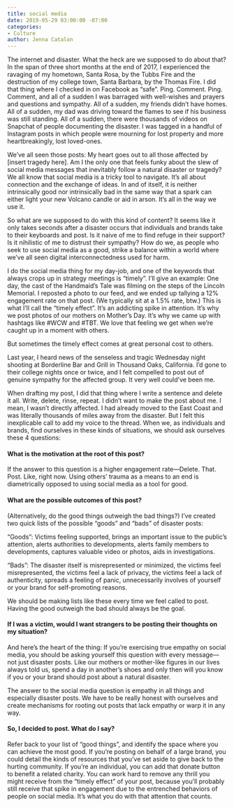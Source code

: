 ```yaml
---
title: social media
date: 2019-05-29 03:00:00 -07:00
categories:
- Culture
author: Jenna Catalon
---
```


The internet and disaster. What the heck are we supposed to do about that? In the span of three short months at the end of 2017, I experienced the ravaging of my hometown, Santa Rosa, by the Tubbs Fire and the destruction of my college town, Santa Barbara, by the Thomas Fire. I did that thing where I checked in on Facebook as “safe”. Ping. Comment. Ping. Comment, and all of a sudden I was barraged with well-wishes and prayers and questions and sympathy. All of a sudden, my friends didn’t have homes. All of a sudden, my dad was driving toward the flames to see if his business was still standing. All of a sudden, there were thousands of videos on Snapchat of people documenting the disaster. I was tagged in a handful of Instagram posts in which people were mourning for lost property and more heartbreakingly, lost loved-ones.
	
We’ve all seen those posts: My heart goes out to all those affected by [insert tragedy here]. Am I the only one that feels funky about the slew of social media messages that inevitably follow a natural disaster or tragedy? We all know that social media is a tricky tool to navigate. It’s all about connection and the exchange of ideas. In and of itself, it is neither intrinsically good nor intrinsically bad in the same way that a spark can either light your new Volcano candle or aid in arson. It’s all in the way we use it.
	
So what are we supposed to do with this kind of content? It seems like it only takes seconds after a disaster occurs that individuals and brands take to their keyboards and post. Is it naive of me to find refuge in their support? Is it nihilistic of me to distrust their sympathy? How do we, as people who seek to use social media as a good, strike a balance within a world where we’ve all seen digital interconnectedness used for harm.
	
I do the social media thing for my day-job, and one of the keywords that always crops up in strategy meetings is “timely”. I’ll give an example: One day, the cast of the Handmaid’s Tale was filming on the steps of the Lincoln Memorial. I reposted a photo to our feed, and we ended up tallying a 12% engagement rate on that post. (We typically sit at a 1.5% rate, btw.) This is what I’ll call the “timely effect”. It’s an addicting spike in attention. It’s why we post photos of our mothers on Mother’s Day. It’s why we came up with hashtags like #WCW and #TBT. We love that feeling we get when we’re caught up in a moment with others.
	
But sometimes the timely effect comes at great personal cost to others.
	
Last year, I heard news of the senseless and tragic Wednesday night shooting at Borderline Bar and Grill in Thousand Oaks, California. I’d gone to their college nights once or twice, and I felt compelled to post out of genuine sympathy for the affected group. It very well could’ve been me.
	
When drafting my post, I did that thing where I write a sentence and delete it all. Write, delete, rinse, repeat. I didn’t want to make the post about me. I mean, I wasn’t directly affected. I had already moved to the East Coast and was literally thousands of miles away from the disaster. But I felt this inexplicable call to add my voice to the thread. When we, as individuals and brands, find ourselves in these kinds of situations, we should ask ourselves these 4 questions:

#### What is the motivation at the root of this post?

If the answer to this question is a higher engagement rate—Delete. That. Post. Like, right now. Using others’ trauma as a means to an end is diametrically opposed to using social media as a tool for good.

#### What are the possible outcomes of this post? 

(Alternatively, do the good things outweigh the bad things?) I’ve created two quick lists of the possible “goods” and “bads” of disaster posts:

“Goods”: Victims feeling supported, brings an important issue to the public’s attention, alerts authorities to developments, alerts family members to developments, captures valuable video or photos, aids in investigations.

“Bads”: The disaster itself is misrepresented or minimized, the victims feel misrepresented, the victims feel a lack of privacy, the victims feel a lack of authenticity, spreads a feeling of panic, unnecessarily involves of yourself or your brand for self-promoting reasons.

We should be making lists like these every time we feel called to post. Having the good outweigh the bad should always be the goal.

#### If I was a victim, would I want strangers to be posting their thoughts on my situation? 

And here’s the heart of the thing: If you’re exercising true empathy on social media, you should be asking yourself this question with every message—not just disaster posts. Like our mothers or mother-like figures in our lives always told us, spend a day in another’s shoes and only then will you know if you or your brand should post about a natural disaster. 

The answer to the social media question is empathy in all things and especially disaster posts. We have to be really honest with ourselves and create mechanisms for rooting out posts that lack empathy or warp it in any way.

#### So, I decided to post. What do I say? 

Refer back to your list of “good things”, and identify the space where you can achieve the most good. If you’re posting on behalf of a large brand, you could detail the kinds of resources that you’ve set aside to give back to the hurting community. If you’re an individual, you can add that donate button to benefit a related charity. You can work hard to remove any thrill you might receive from the “timely effect” of your post, because you’ll probably still receive that spike in engagement due to the entrenched behaviors of people on social media. It’s what you do with that attention that counts.
